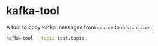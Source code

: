 # kafka-tool

A tool to copy kafka messages from `source` to `destination`.

```bash
kafka-tool --topic test.topic
```
